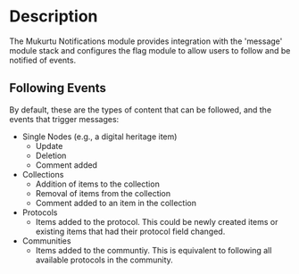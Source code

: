 # Description

The Mukurtu Notifications module provides integration with the 'message' module stack and configures the flag module to allow users to follow and be notified of events.

## Following Events
By default, these are the types of content that can be followed, and the events that trigger messages:

* Single Nodes (e.g., a digital heritage item)
  * Update
  * Deletion
  * Comment added
* Collections
  * Addition of items to the collection
  * Removal of items from the collection
  * Comment added to an item in the collection
* Protocols
  * Items added to the protocol. This could be newly created items or existing items that had their protocol field changed.
* Communities
  * Items added to the communtiy. This is equivalent to following all available protocols in the community.
